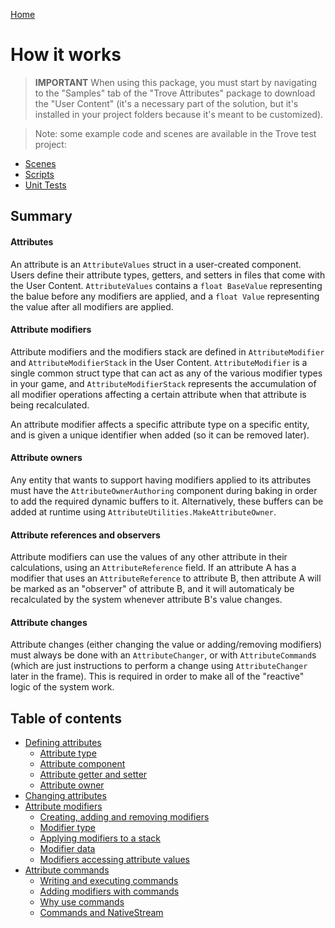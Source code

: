 
[Home](./index.md)

# How it works

> **IMPORTANT** When using this package, you must start by navigating to the "Samples" tab of the "Trove Attributes" package to download the "User Content" (it's a necessary part of the solution, but it's installed in your project folders because it's meant to be customized).


> Note: some example code and scenes are available in the Trove test project:
* [Scenes](https://github.com/PhilSA/Trove/tree/main/_Projects/TroveTests/Assets/_Tests/Scenes/Attributes)
* [Scripts](https://github.com/PhilSA/Trove/tree/main/_Projects/TroveTests/Assets/_Tests/Scripts/Attriibutes)
* [Unit Tests](https://github.com/PhilSA/Trove/tree/main/com.trove.attributes/Tests/Runtime)


## Summary

#### Attributes
An attribute is an `AttributeValues` struct in a user-created component. Users define their attribute types, getters, and setters in files that come with the User Content. `AttributeValues` contains a `float BaseValue` representing the balue before any modifiers are applied, and a `float Value` representing the value after all modifiers are applied. 

#### Attribute modifiers
Attribute modifiers and the modifiers stack are defined in `AttributeModifier` and `AttributeModifierStack` in the User Content. `AttributeModifier` is a single common struct type that can act as any of the various modifier types in your game, and `AttributeModifierStack` represents the accumulation of all modifier operations affecting a certain attribute when that attribute is being recalculated. 

An attribute modifier affects a specific attribute type on a specific entity, and is given a unique identifier when added (so it can be removed later).

#### Attribute owners
Any entity that wants to support having modifiers applied to its attributes must have the `AttributeOwnerAuthoring` component during baking in order to add the required dynamic buffers to it. Alternatively, these buffers can be added at runtime using `AttributeUtilities.MakeAttributeOwner`.

#### Attribute references and observers
Attribute modifiers can use the values of any other attribute in their calculations, using an `AttributeReference` field. If an attribute A has a modifier that uses an `AttributeReference` to attribute B, then attribute A will be marked as an "observer" of attribute B, and it will automaticaly be recalculated by the system whenever attribute B's value changes. 

#### Attribute changes
Attribute changes (either changing the value or adding/removing modifiers) must always be done with an `AttributeChanger`, or with `AttributeCommand`s (which are just instructions to perform a change using `AttributeChanger` later in the frame). This is required in order to make all of the "reactive" logic of the system work.


## Table of contents

* [Defining attributes](./how-it-works-defining-attributes.md)
    * [Attribute type](./how-it-works-defining-attributes.md#attribute-type)
    * [Attribute component](./how-it-works-defining-attributes.md#attribute-component)
    * [Attribute getter and setter](./how-it-works-defining-attributes.md#attribute-getter-and-setter)
    * [Attribute owner](./how-it-works-defining-attributes.md#attribute-owner)
* [Changing attributes](./how-it-works-changing-attributes.md)
* [Attribute modifiers](./how-it-works-attribute-modifiers.md)
    * [Creating, adding and removing modifiers](./how-it-works-attribute-modifiers.md#creating-adding-and-removing-modifiers)
    * [Modifier type](./how-it-works-attribute-modifiers.md#modifier-type)
    * [Applying modifiers to a stack](./how-it-works-attribute-modifiers.md#applying-modifiers-to-a-stack)
    * [Modifier data](./how-it-works-attribute-modifiers.md#modifier-data)
    * [Modifiers accessing attribute values](./how-it-works-attribute-modifiers.md#modifiers-accessing-attribute-values)
* [Attribute commands](./how-it-works-attribute-commands.md)
    * [Writing and executing commands](./how-it-works-attribute-commands.md#writing-and-executing-commands)
    * [Adding modifiers with commands](./how-it-works-attribute-commands.md#adding-modifiers-with-commands)
    * [Why use commands](./how-it-works-attribute-commands.md#why-use-commands)
    * [Commands and NativeStream](./how-it-works-attribute-commands.md#commands-and-nativestream)

